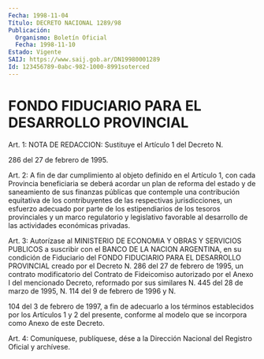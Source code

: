 ```yaml
---
Fecha: 1998-11-04
Título: DECRETO NACIONAL 1289/98
Publicación:
  Organismo: Boletín Oficial
  Fecha: 1998-11-10
Estado: Vigente
SAIJ: https://www.saij.gob.ar/DN19980001289
Id: 123456789-0abc-982-1000-8991soterced
---
```

# FONDO FIDUCIARIO PARA EL DESARROLLO PROVINCIAL

<a id="1"></a>
Art. 1: NOTA DE REDACCION: Sustituye el Artículo 1 del Decreto N.

286 del 27 de febrero de 1995.

<a id="2"></a>
Art.  2:  A  fin  de  dar cumplimiento al objeto definido  en  el Artículo 1, con cada Provincia  beneficiaria  se  deberá acordar un plan  de  reforma  del  estado  y  de  saneamiento de sus  finanzas públicas  que  contemple  una  contribución    equitativa   de  los contribuyentes  de  las  respectivas  jurisdicciones,  un  esfuerzo adecuado por parte de los estipendiarios de los tesoros provinciales  y  un  marco  regulatorio y legislativo favorable  al desarrollo de las actividades económicas privadas.

<a id="3"></a>
Art. 3: Autorízase al MINISTERIO  DE  ECONOMIA Y OBRAS Y SERVICIOS PUBLICOS a suscribir con el BANCO DE LA  NACION  ARGENTINA,  en  su condición  de  Fiduciario  del  FONDO FIDUCIARIO PARA EL DESARROLLO PROVINCIAL creado por el Decreto N.  286 del 27 de febrero de 1995, un contrato modificatorio del Contrato  de  Fideicomiso  autorizado por  el Anexo I del mencionado Decreto, reformado por sus similares N. 445 del 28 de marzo de 1995, N. 114 del 9 de febrero de 1996 y N.

104 del 3 de  febrero  de  1997, a fin de adecuarlo a los términos establecidos por los Artículos 1 y  2  del  presente,  conforme  al modelo que se incorpora como Anexo de este Decreto.

<a id="4"></a>
Art. 4: Comuníquese, publíquese, dése a la Dirección Nacional del Registro Oficial y archívese.